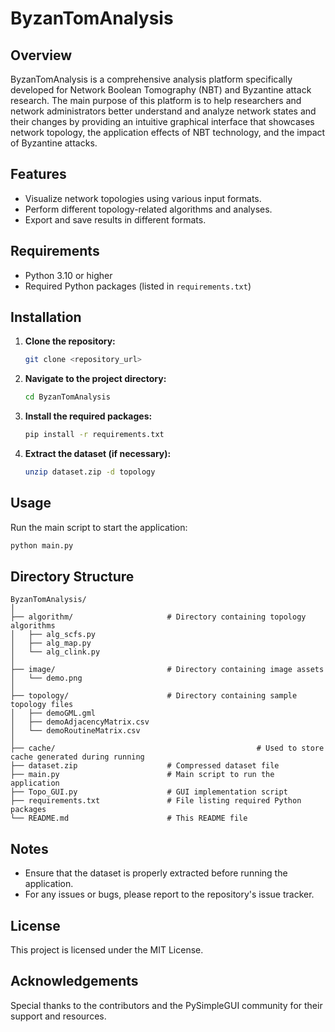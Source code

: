# ByzanTomAnalysis

## Overview
ByzanTomAnalysis is a comprehensive analysis platform specifically developed for Network Boolean Tomography (NBT) and Byzantine attack research. The main purpose of this platform is to help researchers and network administrators better understand and analyze network states and their changes by providing an intuitive graphical interface that showcases network topology, the application effects of NBT technology, and the impact of Byzantine attacks.

## Features
- Visualize network topologies using various input formats.
- Perform different topology-related algorithms and analyses.
- Export and save results in different formats.

## Requirements
- Python 3.10 or higher
- Required Python packages (listed in `requirements.txt`)

## Installation

1. **Clone the repository:**
    ```bash
    git clone <repository_url>
    ```

2. **Navigate to the project directory:**
    ```bash
    cd ByzanTomAnalysis
    ```

3. **Install the required packages:**
    ```bash
    pip install -r requirements.txt
    ```

4. **Extract the dataset (if necessary):**
    
    ```bash
    unzip dataset.zip -d topology
    ```

## Usage
Run the main script to start the application:

```bash
python main.py
```

## Directory Structure

```
ByzanTomAnalysis/
│
├── algorithm/                     # Directory containing topology algorithms
│   ├── alg_scfs.py
│   ├── alg_map.py
│   └── alg_clink.py
│
├── image/                         # Directory containing image assets
│   └── demo.png
│
├── topology/                      # Directory containing sample topology files
│   ├── demoGML.gml
│   ├── demoAdjacencyMatrix.csv
│   └── demoRoutineMatrix.csv
│
├── cache/  										   # Used to store cache generated during running
├── dataset.zip                    # Compressed dataset file
├── main.py                        # Main script to run the application
├── Topo_GUI.py                    # GUI implementation script
├── requirements.txt               # File listing required Python packages
└── README.md                      # This README file
```

## Notes

- Ensure that the dataset is properly extracted before running the application.
- For any issues or bugs, please report to the repository's issue tracker.

## License

This project is licensed under the MIT License.

## Acknowledgements

Special thanks to the contributors and the PySimpleGUI community for their support and resources.

